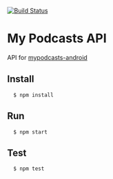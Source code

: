 [![Build
Status](https://snap-ci.com/alabeduarte/mypodcasts-api/branch/master/build_image)](https://snap-ci.com/alabeduarte/mypodcasts-api/branch/master)

# My Podcasts API

API for [mypodcasts-android](https://github.com/alabeduarte/mypodcasts-android)

## Install

```
  $ npm install
```

## Run

```
  $ npm start
```

## Test

```
  $ npm test
```

